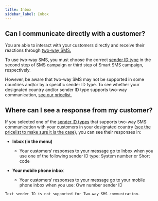 ```yaml
---
title: Inbox
sidebar_label: Inbox
---
```


## Can I communicate directly with a customer?
You are able to interact with your customers directly and receive their reactions through [two-way SMS.](https://www.bulkgate.com/en/solutions/two-way-sms/)

To use two-way SMS, you must choose the correct [sender ID type](sender-type.md#what-is-a-sender-type-and-how-can-i-use-it) in the second step of SMS campaign or third step of Smart SMS campaign, respectively.

However, be aware that two-way SMS may not be supported in some countries and/or by a specific sender ID type. To see whether your designated country and/or sender ID type supports two-way communication, [see our pricelist.](https://www.bulkgate.com/en/sms-price/)

## Where can I see a response from my customer?
If you selected one of the [sender ID types](sender-type.md#what-is-a-sender-type-and-how-can-i-use-it) that supports two-way SMS communication with your customers in your designated country ([see the pricelist to make sure it is the case](https://www.bulkgate.com/en/sms-price/)), you can see their responses in: 

- **Inbox (in the menu)**
    - Your customers‘ responses to your message go to Inbox when you use one of the following sender ID type: System number or Short code

-	**Your mobile phone inbox**
    - Your customers‘ responses to your message go to your mobile phone inbox when you use: Own number sender ID

`Text sender ID is not supported for Two-way SMS communication.`
